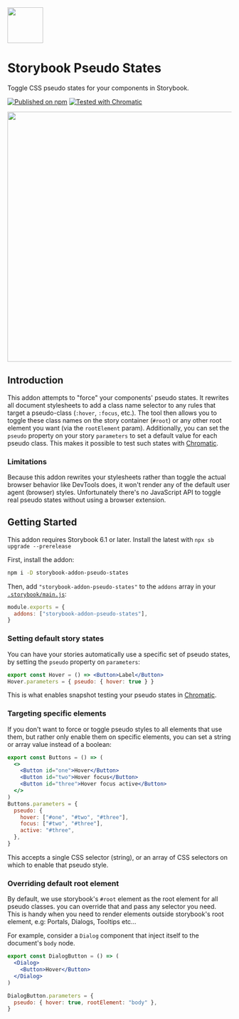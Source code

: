 <img src="https://user-images.githubusercontent.com/321738/105224055-f6c29c00-5b5c-11eb-83c9-ba28a7fbadf2.gif" width="80" height="80" alt="">

# Storybook Pseudo States

Toggle CSS pseudo states for your components in Storybook.

[![Published on npm](https://badgen.net/npm/v/storybook-addon-pseudo-states)](https://www.npmjs.com/package/storybook-addon-pseudo-states)
[![Tested with Chromatic](https://badgen.net/badge/tested%20with/chromatic/fc521f)](https://www.chromatic.com/builds?appId=6008aabce49a640021858011)

<p>
  <img src="https://user-images.githubusercontent.com/321738/105100903-51e98580-5aae-11eb-82bf-2b625c5a88a3.gif" width="560" alt="" />
</p>

## Introduction

This addon attempts to "force" your components' pseudo states. It rewrites all document stylesheets to add a class name selector to any rules that target a pseudo-class (`:hover`, `:focus`, etc.). The tool then allows you to toggle these class names on the story container (`#root`) or any other root element you want (via the `rootElement` param). Additionally, you can set the `pseudo` property on your story `parameters` to set a default value for each pseudo class. This makes it possible to test such states with [Chromatic](https://www.chromatic.com/).

### Limitations

Because this addon rewrites your stylesheets rather than toggle the actual browser behavior like DevTools does, it won't render any of the default user agent (browser) styles. Unfortunately there's no JavaScript API to toggle real pseudo states without using a browser extension.

## Getting Started

This addon requires Storybook 6.1 or later. Install the latest with `npx sb upgrade --prerelease`

First, install the addon:

```sh
npm i -D storybook-addon-pseudo-states
```

Then, add `"storybook-addon-pseudo-states"` to the `addons` array in your [`.storybook/main.js`](https://storybook.js.org/docs/react/configure/overview#configure-your-storybook-project):

```js
module.exports = {
  addons: ["storybook-addon-pseudo-states"],
}
```

### Setting default story states

You can have your stories automatically use a specific set of pseudo states, by setting the `pseudo` property on `parameters`:

```jsx
export const Hover = () => <Button>Label</Button>
Hover.parameters = { pseudo: { hover: true } }
```

This is what enables snapshot testing your pseudo states in [Chromatic](https://www.chromatic.com/).

### Targeting specific elements

If you don't want to force or toggle pseudo styles to all elements that use them, but rather only enable them on specific elements, you can set a string or array value instead of a boolean:

```jsx
export const Buttons = () => (
  <>
    <Button id="one">Hover</Button>
    <Button id="two">Hover focus</Button>
    <Button id="three">Hover focus active</Button>
  </>
)
Buttons.parameters = {
  pseudo: {
    hover: ["#one", "#two", "#three"],
    focus: ["#two", "#three"],
    active: "#three",
  },
}
```

This accepts a single CSS selector (string), or an array of CSS selectors on which to enable that pseudo style.

### Overriding default root element

By default, we use storybook's `#root` element as the root element for all pseudo classes. you can override that and pass any selector you need.  
This is handy when you need to render elements outside storybook's root element, e.g: Portals, Dialogs, Tooltips etc...

For example, consider a `Dialog` component that inject itself to the document's `body` node.

```jsx
export const DialogButton = () => (
  <Dialog>
    <Button>Hover</Button>
  </Dialog>
)

DialogButton.parameters = {
  pseudo: { hover: true, rootElement: "body" },
}
```
